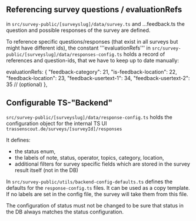 ## Referencing survey questions / evaluationRefs

in `src/survey-public/[surveyslug]/data/survey.ts` and ...feedback.ts the question and possible responses of the survey are defined.

To reference specific questions/responses (that exist in all surveys but might have different ids), the constant '''evaluationRefs''' in `src/survey-public/[surveyslug]/data/responses-config.ts` holds a record of references and question-ids, that we have to keep up to date manually:

evaluationRefs: {
    "feedback-category": 21,
    "is-feedback-location": 22,
    "feedback-location": 23,
    "feedback-usertext-1": 34,
    "feedback-usertext-2": 35 // (optional)
  },

## Configurable TS-"Backend"

`src/survey-public/[surveyslug]/data/response-config.ts` holds the configuration object for the internal TS UI `trassenscout.de/surveys/[surveyId]/responses`

It defines:
- the status enum,
- the labels of note, status, operator, topics, category, location,
- additional filters for survey specific fields which are stored in the survey result itself (not in the DB)

In `src/survey-public/utils/backend-config-defaults.ts` defines the defaults for the `response-config.ts` files. It can be used as a copy template. If no labels are set in the config file, the survey will take them from this file.

The configuration of status must not be changed to be sure that status in the DB always matches the status configuration.
